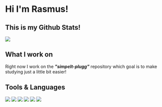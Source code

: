# Hi I'm Rasmus! <img src="https://raw.githubusercontent.com/MartinHeinz/MartinHeinz/master/wave.gif" width="10px"> 

## This is my Github Stats!
<img align="center" src="https://github-readme-stats.vercel.app/api/?username=rasmus-ob&theme=tokyonight" />

## What I work on
Right now I work on the ***"simpelt-plugg"*** repository which goal is to make studying just a little bit easier!



## Tools & Languages

![](https://img.shields.io/badge/Editor-VsCode-informational?style=for-the-badge&logo=&logoColor=white&color=45648C&labelColor=2F3D59)
![](https://img.shields.io/badge/Language-Javascript-informational?style=for-the-badge&logo=&logoColor=white&color=45648C&labelColor=2F3D59)
![](https://img.shields.io/badge/Language-Python-informational?style=for-the-badge&logo=&logoColor=white&color=45648C&labelColor=2F3D59)
![](https://img.shields.io/badge/Language-Html-informational?style=for-the-badge&logo=&logoColor=white&color=45648C&labelColor=2F3D59)
![](https://img.shields.io/badge/Style-CSS-informational?style=for-the-badge&logo=&logoColor=white&color=45648C&labelColor=2F3D59)
![](https://img.shields.io/badge/Developer-Web-informational?style=for-the-badge&logo=&logoColor=white&color=45648C&labelColor=2F3D59)

<!--
  https://shields.io/
  https://towardsdatascience.com/build-a-stunning-readme-for-your-github-profile-9b80434fe5d7
--> 
